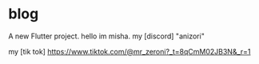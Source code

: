 # blog

A new Flutter project.
hello im misha. 
my [discord] "anizori"  

my [tik tok] https://www.tiktok.com/@mr_zeroni?_t=8qCmM02JB3N&_r=1






